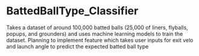 # BattedBallType_Classifier
Takes a dataset of around 100,000 batted balls (25,000 of liners, flyballs, popups, and grounders) and uses machine learning models to train the dataset. Planning to implement feature which takes user inputs for exit velo and launch angle to predict the expected batted ball type
